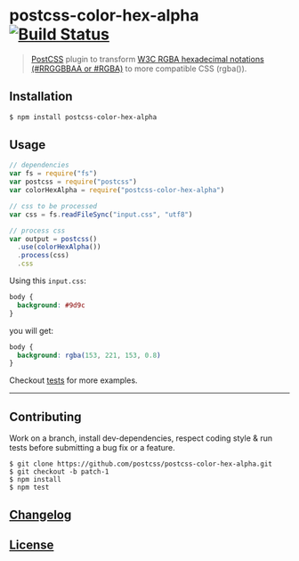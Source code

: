 # postcss-color-hex-alpha [![Build Status](https://travis-ci.org/postcss/postcss-color-hex-alpha.png)](https://travis-ci.org/postcss/postcss-color-hex-alpha)

> [PostCSS](https://github.com/postcss/postcss) plugin to transform [W3C RGBA hexadecimal notations (#RRGGBBAA or #RGBA)](http://dev.w3.org/csswg/css-color/#hex-notation) to more compatible CSS (rgba()).

## Installation

```bash
$ npm install postcss-color-hex-alpha
```

## Usage

```js
// dependencies
var fs = require("fs")
var postcss = require("postcss")
var colorHexAlpha = require("postcss-color-hex-alpha")

// css to be processed
var css = fs.readFileSync("input.css", "utf8")

// process css
var output = postcss()
  .use(colorHexAlpha())
  .process(css)
  .css
```

Using this `input.css`:

```css
body {
  background: #9d9c
}

```

you will get:

```css
body {
  background: rgba(153, 221, 153, 0.8)
}
```

Checkout [tests](test) for more examples.

---

## Contributing

Work on a branch, install dev-dependencies, respect coding style & run tests before submitting a bug fix or a feature.

    $ git clone https://github.com/postcss/postcss-color-hex-alpha.git
    $ git checkout -b patch-1
    $ npm install
    $ npm test

## [Changelog](CHANGELOG.md)

## [License](LICENSE)
